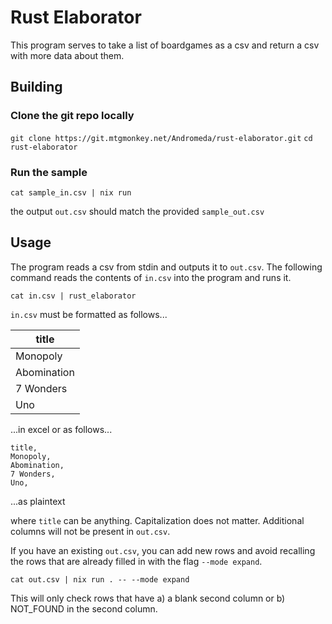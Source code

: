 # Rust Elaborator

This program serves to take a list of boardgames as a csv and return a csv with more data about them.

## Building

### Clone the git repo locally

`git clone https://git.mtgmonkey.net/Andromeda/rust-elaborator.git`
`cd rust-elaborator`

### Run the sample

`cat sample_in.csv | nix run`

the output `out.csv` should match the provided `sample_out.csv`

## Usage

The program reads a csv from stdin and outputs it to `out.csv`. The following command reads the contents of `in.csv` into the program and runs it.

`cat in.csv | rust_elaborator`

`in.csv` must be formatted as follows...

|title|
|-|
|Monopoly|
|Abomination|
|7 Wonders|
|Uno|

...in excel or as follows...

```csv
title,
Monopoly,
Abomination,
7 Wonders,
Uno,
```

...as plaintext

where `title` can be anything.
Capitalization does not matter.
Additional columns will not be present in `out.csv`.

If you have an existing `out.csv`, you can add new rows and avoid recalling the rows that are already filled in with the flag `--mode expand`.

`cat out.csv | nix run . -- --mode expand`

This will only check rows that have a) a blank second column or b) NOT_FOUND in the second column.
